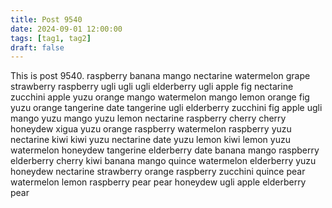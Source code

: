```yaml
---
title: Post 9540
date: 2024-09-01 12:00:00
tags: [tag1, tag2]
draft: false
---
```

This is post 9540.
raspberry
banana
mango
nectarine
watermelon
grape
strawberry
raspberry
ugli
ugli
ugli
elderberry
ugli
apple
fig
nectarine
zucchini
apple
yuzu
orange
mango
watermelon
mango
lemon
orange
fig
yuzu
orange
tangerine
date
tangerine
ugli
elderberry
zucchini
fig
apple
ugli
mango
yuzu
mango
yuzu
lemon
nectarine
raspberry
cherry
cherry
honeydew
xigua
yuzu
orange
raspberry
watermelon
raspberry
yuzu
nectarine
kiwi
kiwi
yuzu
nectarine
date
yuzu
lemon
kiwi
lemon
yuzu
watermelon
honeydew
tangerine
elderberry
date
banana
mango
raspberry
elderberry
cherry
kiwi
banana
mango
quince
watermelon
elderberry
yuzu
honeydew
nectarine
strawberry
orange
raspberry
zucchini
quince
pear
watermelon
lemon
raspberry
pear
pear
honeydew
ugli
apple
elderberry
pear
